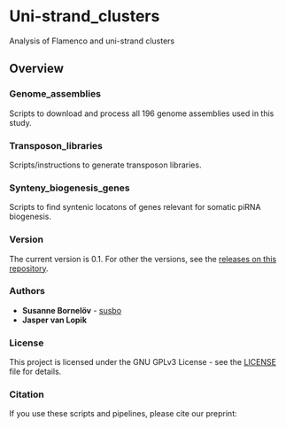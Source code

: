 # Uni-strand_clusters
Analysis of Flamenco and uni-strand clusters

## Overview

### Genome_assemblies

Scripts to download and process all 196 genome assemblies used in this study.

### Transposon_libraries

Scripts/instructions to generate transposon libraries.

### Synteny_biogenesis_genes

Scripts to find syntenic locatons of genes relevant for somatic piRNA biogenesis.

### Version

The current version is 0.1. For other the versions, see the [releases on this repository](https://github.com/susbo/Uni-stand_clusters/releases). 

### Authors

* **Susanne Bornelöv** - [susbo](https://github.com/susbo)
* **Jasper van Lopik**

### License

This project is licensed under the  GNU GPLv3 License - see the [LICENSE](LICENSE) file for details.

### Citation

If you use these scripts and pipelines, please cite our preprint:

